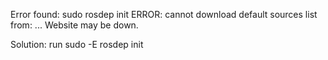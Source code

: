 Error found:
  sudo rosdep init
  ERROR: cannot download default sources list from: ... Website may be down.
  
Solution:
  run 
    sudo -E rosdep init

